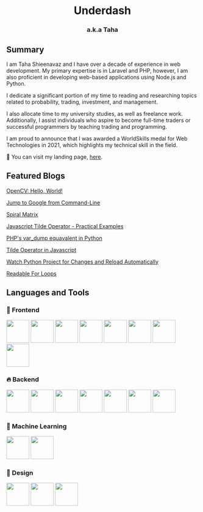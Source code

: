 <h1 align="center">Underdash</h1>
<h3 align="center">a.k.a Taha</h3>

<h2>Summary</h2>
<p>
I am Taha Shieenavaz and I have over a decade of experience in web development. My primary expertise is in Laravel and PHP, however, I am also proficient in developing web-based applications using Node.js and Python.

I dedicate a significant portion of my time to reading and researching topics related to probability, trading, investment, and management.

I also allocate time to my university studies, as well as freelance work. Additionally, I assist individuals who aspire to become full-time traders or successful programmers by teaching trading and programming.

I am proud to announce that I was awarded a WorldSkills medal for Web Technologies in 2021, which highlights my technical skill in the field.
    
🔭 You can visit my landing page, [here](https://underdash.tech).

</p>
<h2>Featured Blogs</h2>
<p>
    <a href="https://underdash.pro/blog/opencv-hello-world/">OpenCV: Hello, World!</a>
</p>
<p>
    <a href="https://underdash.pro/blog/google-from-command-line/">Jump to Google from Command-Line</a>
</p>
<p>
    <a href="https://underdash.pro/blog/spiral-matrix/">Spiral Matrix</a>
</p>
<p>
    <a href="https://underdash.pro/blog/tilde-operator/">Javascript Tilde Operator - Practical Examples</a>
</p>
<!-- <p>
    <a href="https://underdash.medium.com/how-to-manually-check-laravels-user-credentials-bd81bd8e7af">Login using username Laravel</a>
</p> -->
<p>
    <a href="https://underdash.pro/blog/var-dump-python/">PHP's var_dump equavalent in Python</a>
</p>
<p>
    <a href="https://underdash.pro/blog/tilde-operator/">Tilde Operator in Javascript</a>
</p>
<p>
    <a href="https://underdash.pro/blog/watch-python-project-for-changes/">Watch Python Project for Changes and Reload Automatically</a>
</p>
<p>
    <a href="https://underdash.pro/blog/readable-for-loops/">Readable For Loops</a>
</p>

<h2>Languages and Tools</h2>

<h3>🚀 Frontend</h3>
<p>
    <img height="60" src="https://upload.wikimedia.org/wikipedia/commons/4/4c/Typescript_logo_2020.svg" alt="">
    <img height="60" src="https://vitejs.dev/logo.svg">
    <img height="60" src="https://www.vectorlogo.zone/logos/vuejs/vuejs-icon.svg">
    <img height="60" src="https://pinia.vuejs.org/logo.svg">
    <img height="60" src="https://www.vectorlogo.zone/logos/reactjs/reactjs-icon.svg" alt="">    
    <img height="60" src="https://pagepro.co/static/img/nextjs-logo-v2-2bd6a1442c.svg">
    <img height="60" src="https://astro.build/assets/press/simple-full-logo-dark.svg">
    <img height="60" src="https://www.vectorlogo.zone/logos/firebase/firebase-icon.svg">
</p>

<h3>🔥 Backend</h3>
<p>
    <img height="60" src="https://cdn.worldvectorlogo.com/logos/laravel-2.svg">
    <img height="60" src="https://www.vectorlogo.zone/logos/nodejs/nodejs-icon.svg" alt="">
    <img height="60" src="https://www.vectorlogo.zone/logos/python/python-icon.svg" alt="">    
    <img height="60" src="https://www.vectorlogo.zone/logos/rabbitmq/rabbitmq-icon.svg" alt="">
    <img height="60" src="https://www.vectorlogo.zone/logos/mongodb/mongodb-icon.svg" alt="">
    <img height="60" src="https://www.vectorlogo.zone/logos/mariadb/mariadb-icon.svg" alt="">
    <img height="60" src="https://www.vectorlogo.zone/logos/docker/docker-official.svg" alt="">
    
</p>

<h3>🚜 Machine Learning</h3>
<p>
    <img height="60" src="https://upload.wikimedia.org/wikipedia/commons/thumb/0/05/Scikit_learn_logo_small.svg/520px-Scikit_learn_logo_small.svg.png">
    <img height="60" src="https://upload.wikimedia.org/wikipedia/commons/2/2d/Tensorflow_logo.svg">    
</p>

<h3>🎨 Design</h3>
<p>
    <img height="60" src="https://www.vectorlogo.zone/logos/figma/figma-icon.svg">
    <img height="60" src="https://upload.wikimedia.org/wikipedia/commons/thumb/c/c2/Adobe_XD_CC_icon.svg/512px-Adobe_XD_CC_icon.svg.png?20210729021535" alt="">
    <img height="60" src="https://upload.wikimedia.org/wikipedia/commons/thumb/a/af/Adobe_Photoshop_CC_icon.svg/512px-Adobe_Photoshop_CC_icon.svg.png?20200616073617" alt="">
</p>
